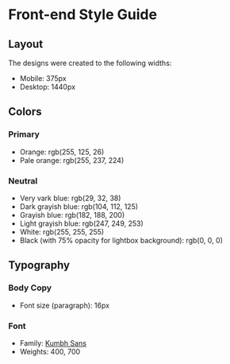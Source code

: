 # Front-end Style Guide

## Layout

The designs were created to the following widths:

- Mobile: 375px
- Desktop: 1440px

## Colors

### Primary

- Orange: rgb(255, 125, 26)
- Pale orange: rgb(255, 237, 224)

### Neutral

- Very vark blue: rgb(29, 32, 38)
- Dark grayish blue: rgb(104, 112, 125)
- Grayish blue: rgb(182, 188, 200)
- Light grayish blue: rgb(247, 249, 253)
- White: rgb(255, 255, 255)
- Black (with 75% opacity for lightbox background): rgb(0, 0, 0)

## Typography

### Body Copy

- Font size (paragraph): 16px

### Font

- Family: [Kumbh Sans](https://fonts.google.com/specimen/Kumbh+Sans)
- Weights: 400, 700
